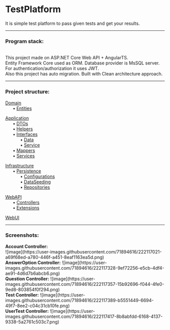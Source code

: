 # TestPlatform


It is simple test platform to pass given tests and get your results.

<hr>
<h3>Program stack:</h3> 
<br>This project made on ASP.NET Core Web API + AngularTS. 
<br>Entity Framework Core used as ORM. Database provider is MsSQL server.
<br>For authentication/authorization it uses JWT.
<br>Also this project has auto migration. Built with Clean architecture approach.

<hr>
<h3>Project structure:</h3>

<a href="https://github.com/ASTR0-1/TestPlatform/tree/main/TestPlatform.Domain">Domain</a><br>
&nbsp;&nbsp;&nbsp;&nbsp;&nbsp;&nbsp;&#x2022; <a href="https://github.com/ASTR0-1/TestPlatform/tree/main/TestPlatform.Domain/Entities">Entities</a><br>

<a href="https://github.com/ASTR0-1/TestPlatform/tree/main/TestPlatform.Application">Application</a><br>
&nbsp;&nbsp;&nbsp;&nbsp;&nbsp;&nbsp;&#x2022; <a href="https://github.com/ASTR0-1/TestPlatform/tree/main/TestPlatform.Application/DTOs">DTOs</a><br>
&nbsp;&nbsp;&nbsp;&nbsp;&nbsp;&nbsp;&#x2022; <a href="https://github.com/ASTR0-1/TestPlatform/tree/main/TestPlatform.Application/Helpers">Helpers</a><br>
&nbsp;&nbsp;&nbsp;&nbsp;&nbsp;&nbsp;&#x2022; <a href="https://github.com/ASTR0-1/TestPlatform/tree/main/TestPlatform.Application/Interfaces">Interfaces</a><br>
&nbsp;&nbsp;&nbsp;&nbsp;&nbsp;&nbsp;&nbsp;&nbsp;&nbsp;&nbsp;&nbsp;&nbsp;&#x2022; <a href="https://github.com/ASTR0-1/TestPlatform/tree/main/TestPlatform.Application/Interfaces/Data">Data</a><br>
&nbsp;&nbsp;&nbsp;&nbsp;&nbsp;&nbsp;&nbsp;&nbsp;&nbsp;&nbsp;&nbsp;&nbsp;&#x2022; <a href="https://github.com/ASTR0-1/TestPlatform/tree/main/TestPlatform.Application/Interfaces/Service">Service</a><br>
&nbsp;&nbsp;&nbsp;&nbsp;&nbsp;&nbsp;&#x2022; <a href="https://github.com/ASTR0-1/TestPlatform/tree/main/TestPlatform.Application/Mappers">Mappers</a><br>
&nbsp;&nbsp;&nbsp;&nbsp;&nbsp;&nbsp;&#x2022; <a href="https://github.com/ASTR0-1/TestPlatform/tree/main/TestPlatform.Application/Services">Services</a><br>

<a href="https://github.com/ASTR0-1/TestPlatform/tree/main/TestPlatform.Infrastructure">Infrastructure</a><br>
&nbsp;&nbsp;&nbsp;&nbsp;&nbsp;&nbsp;&#x2022; <a href="https://github.com/ASTR0-1/TestPlatform/tree/main/TestPlatform.Infrastructure/Persistence">Persistence</a><br>
&nbsp;&nbsp;&nbsp;&nbsp;&nbsp;&nbsp;&nbsp;&nbsp;&nbsp;&nbsp;&nbsp;&nbsp;&#x2022; <a href="https://github.com/ASTR0-1/TestPlatform/tree/main/TestPlatform.Infrastructure/Persistence/Configurations">Configurations</a><br>
&nbsp;&nbsp;&nbsp;&nbsp;&nbsp;&nbsp;&nbsp;&nbsp;&nbsp;&nbsp;&nbsp;&nbsp;&#x2022; <a href="https://github.com/ASTR0-1/TestPlatform/tree/main/TestPlatform.Infrastructure/Persistence/DataSeeding">DataSeeding</a><br>
&nbsp;&nbsp;&nbsp;&nbsp;&nbsp;&nbsp;&nbsp;&nbsp;&nbsp;&nbsp;&nbsp;&nbsp;&#x2022; <a href="https://github.com/ASTR0-1/TestPlatform/tree/main/TestPlatform.Infrastructure/Persistence/Repositories">Repositories</a><br>

<a href="https://github.com/ASTR0-1/TestPlatform/tree/main/TestPlatform.WebAPI">WebAPI</a><br>
&nbsp;&nbsp;&nbsp;&nbsp;&nbsp;&nbsp;&#x2022; <a href="https://github.com/ASTR0-1/TestPlatform/tree/main/TestPlatform.WebAPI/Controllers">Controllers</a><br>
&nbsp;&nbsp;&nbsp;&nbsp;&nbsp;&nbsp;&#x2022; <a href="https://github.com/ASTR0-1/TestPlatform/tree/main/TestPlatform.WebAPI/Extensions">Extensions</a><br>

<a href="https://github.com/ASTR0-1/TestPlatform/tree/main/TestPlatform.WebUI">WebUI</a><br>
<hr>
<h3>Screenshots:</h3>
<b>Account Controller:</b><br>
![image](https://user-images.githubusercontent.com/71894616/222117021-a69f68ed-a780-446f-a451-8eaf1163ea5d.png)
<br>
<b>AnswerOption Controller:</b>
![image](https://user-images.githubusercontent.com/71894616/222117328-9ef72256-e5cb-4df4-ae91-4d6d7b6abcb6.png)
<br>
<b>Question Controller:</b>
![image](https://user-images.githubusercontent.com/71894616/222117357-15b92696-f044-4fe0-9ed8-803854f0f294.png)
<br>
<b>Test Controller:</b>
![image](https://user-images.githubusercontent.com/71894616/222117389-b5551449-6694-49f7-8ee2-c04c31cb10fe.png)
<br>
<b>UserTest Controller:</b>
![image](https://user-images.githubusercontent.com/71894616/222117417-8b8abfdd-6168-4137-9338-5a2761c503c7.png)

